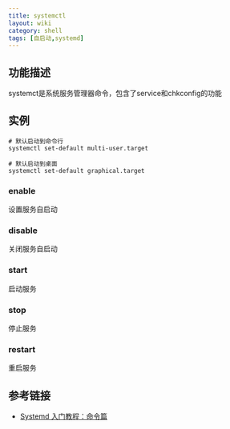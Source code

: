 ```yaml
---
title: systemctl
layout: wiki
category: shell
tags: [自启动,systemd]
---
```


## 功能描述

systemct是系统服务管理器命令，包含了service和chkconfig的功能


## 实例

~~~Text
# 默认启动到命令行
systemctl set-default multi-user.target

# 默认启动到桌面
systemctl set-default graphical.target
~~~

### enable

设置服务自启动

### disable

关闭服务自启动

### start

启动服务

### stop

停止服务

### restart

重启服务

## 参考链接

* [Systemd 入门教程：命令篇](http://www.ruanyifeng.com/blog/2016/03/systemd-tutorial-commands.html)

